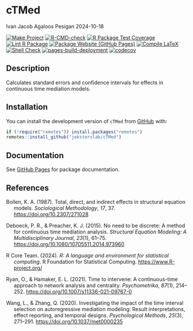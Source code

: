 cTMed
================
Ivan Jacob Agaloos Pesigan
2024-10-18

<!-- README.md is generated from README.Rmd. Please edit that file -->

<!-- badges: start -->

[![Make
Project](https://github.com/jeksterslab/cTMed/actions/workflows/make.yml/badge.svg)](https://github.com/jeksterslab/cTMed/actions/workflows/make.yml)
[![R-CMD-check](https://github.com/jeksterslab/cTMed/actions/workflows/check-full.yml/badge.svg)](https://github.com/jeksterslab/cTMed/actions/workflows/check-full.yml)
[![R Package Test
Coverage](https://github.com/jeksterslab/cTMed/actions/workflows/test-coverage.yml/badge.svg)](https://github.com/jeksterslab/cTMed/actions/workflows/test-coverage.yml)
[![Lint R
Package](https://github.com/jeksterslab/cTMed/actions/workflows/lint.yml/badge.svg)](https://github.com/jeksterslab/cTMed/actions/workflows/lint.yml)
[![Package Website (GitHub
Pages)](https://github.com/jeksterslab/cTMed/actions/workflows/pkgdown-gh-pages.yml/badge.svg)](https://github.com/jeksterslab/cTMed/actions/workflows/pkgdown-gh-pages.yml)
[![Compile
LaTeX](https://github.com/jeksterslab/cTMed/actions/workflows/latex.yml/badge.svg)](https://github.com/jeksterslab/cTMed/actions/workflows/latex.yml)
[![Shell
Check](https://github.com/jeksterslab/cTMed/actions/workflows/shellcheck.yml/badge.svg)](https://github.com/jeksterslab/cTMed/actions/workflows/shellcheck.yml)
[![pages-build-deployment](https://github.com/jeksterslab/cTMed/actions/workflows/pages/pages-build-deployment/badge.svg)](https://github.com/jeksterslab/cTMed/actions/workflows/pages/pages-build-deployment)
[![codecov](https://codecov.io/gh/jeksterslab/cTMed/branch/main/graph/badge.svg?token=KVLUET3DJ6)](https://codecov.io/gh/jeksterslab/cTMed)
<!-- badges: end -->

## Description

Calculates standard errors and confidence intervals for effects in
continuous time mediation models.

## Installation

You can install the development version of `cTMed` from
[GitHub](https://github.com/jeksterslab/cTMed) with:

``` r
if (!require("remotes")) install.packages("remotes")
remotes::install_github("jeksterslab/cTMed")
```

## Documentation

See [GitHub Pages](https://jeksterslab.github.io/cTMed/index.html) for
package documentation.

## References

<div id="refs" class="references csl-bib-body hanging-indent"
entry-spacing="0" line-spacing="2">

<div id="ref-Bollen-1987" class="csl-entry">

Bollen, K. A. (1987). Total, direct, and indirect effects in structural
equation models. *Sociological Methodology*, *17*, 37.
<https://doi.org/10.2307/271028>

</div>

<div id="ref-Deboeck-Preacher-2015" class="csl-entry">

Deboeck, P. R., & Preacher, K. J. (2015). No need to be discrete: A
method for continuous time mediation analysis. *Structural Equation
Modeling: A Multidisciplinary Journal*, *23*(1), 61–75.
<https://doi.org/10.1080/10705511.2014.973960>

</div>

<div id="ref-RCoreTeam-2024" class="csl-entry">

R Core Team. (2024). *R: A language and environment for statistical
computing*. R Foundation for Statistical Computing.
<https://www.R-project.org/>

</div>

<div id="ref-Ryan-Hamaker-2021" class="csl-entry">

Ryan, O., & Hamaker, E. L. (2021). Time to intervene: A continuous-time
approach to network analysis and centrality. *Psychometrika*, *87*(1),
214–252. <https://doi.org/10.1007/s11336-021-09767-0>

</div>

<div id="ref-Wang-Zhang-2020" class="csl-entry">

Wang, L., & Zhang, Q. (2020). Investigating the impact of the time
interval selection on autoregressive mediation modeling: Result
interpretations, effect reporting, and temporal designs. *Psychological
Methods*, *25*(3), 271–291. <https://doi.org/10.1037/met0000235>

</div>

</div>
